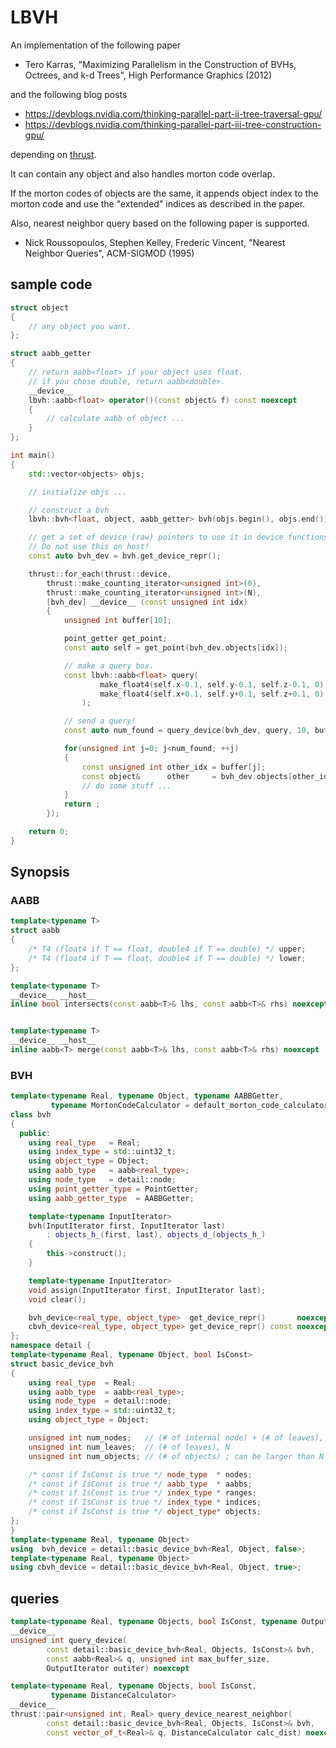 # LBVH

An implementation of the following paper

- Tero Karras, "Maximizing Parallelism in the Construction of BVHs, Octrees, and k-d Trees", High Performance Graphics (2012)

and the following blog posts

- https://devblogs.nvidia.com/thinking-parallel-part-ii-tree-traversal-gpu/
- https://devblogs.nvidia.com/thinking-parallel-part-iii-tree-construction-gpu/

depending on [thrust](https://thrust.github.io/).

It can contain any object and also handles morton code overlap.

If the morton codes of objects are the same, it appends object index to the
morton code and use the "extended" indices as described in the paper.

Also, nearest neighbor query based on the following paper is supported.

- Nick Roussopoulos, Stephen Kelley, Frederic Vincent, "Nearest Neighbor Queries", ACM-SIGMOD (1995)

## sample code

```cpp
struct object
{
    // any object you want.
};

struct aabb_getter
{
    // return aabb<float> if your object uses float.
    // if you chose double, return aabb<double>.
    __device__
    lbvh::aabb<float> operator()(const object& f) const noexcept
    {
        // calculate aabb of object ...
    }
};

int main()
{
    std::vector<objects> objs;

    // initialize objs ...

    // construct a bvh
    lbvh::bvh<float, object, aabb_getter> bvh(objs.begin(), objs.end());

    // get a set of device (raw) pointers to use it in device functions.
    // Do not use this on host!
    const auto bvh_dev = bvh.get_device_repr();

    thrust::for_each(thrust::device,
        thrust::make_counting_iterator<unsigned int>(0),
        thrust::make_counting_iterator<unsigned int>(N),
        [bvh_dev] __device__ (const unsigned int idx)
        {
            unsigned int buffer[10];

            point_getter get_point;
            const auto self = get_point(bvh_dev.objects[idx]);

            // make a query box.
            const lbvh::aabb<float> query(
                    make_float4(self.x-0.1, self.y-0.1, self.z-0.1, 0),
                    make_float4(self.x+0.1, self.y+0.1, self.z+0.1, 0)
                );

            // send a query!
            const auto num_found = query_device(bvh_dev, query, 10, buffer);

            for(unsigned int j=0; j<num_found; ++j)
            {
                const unsigned int other_idx = buffer[j];
                const object&      other     = bvh_dev.objects[other_idx];
                // do some stuff ...
            }
            return ;
        });

    return 0;
}
```

## Synopsis

### AABB

```cpp
template<typename T>
struct aabb
{
    /* T4 (float4 if T == float, double4 if T == double) */ upper;
    /* T4 (float4 if T == float, double4 if T == double) */ lower;
};

template<typename T>
__device__ __host__
inline bool intersects(const aabb<T>& lhs, const aabb<T>& rhs) noexcept;


template<typename T>
__device__ __host__
inline aabb<T> merge(const aabb<T>& lhs, const aabb<T>& rhs) noexcept
```

### BVH

```cpp
template<typename Real, typename Object, typename AABBGetter,
         typename MortonCodeCalculator = default_morton_code_calculator<Real, Object, AABBGetter>>
class bvh
{
  public:
    using real_type   = Real;
    using index_type = std::uint32_t;
    using object_type = Object;
    using aabb_type   = aabb<real_type>;
    using node_type   = detail::node;
    using point_getter_type = PointGetter;
    using aabb_getter_type  = AABBGetter;

    template<typename InputIterator>
    bvh(InputIterator first, InputIterator last)
        : objects_h_(first, last), objects_d_(objects_h_)
    {
        this->construct();
    }

    template<typename InputIterator>
    void assign(InputIterator first, InputIterator last);
    void clear();

    bvh_device<real_type, object_type>  get_device_repr()       noexcept;
    cbvh_device<real_type, object_type> get_device_repr() const noexcept;
};
namespace detail {
template<typename Real, typename Object, bool IsConst>
struct basic_device_bvh
{
    using real_type  = Real;
    using aabb_type  = aabb<real_type>;
    using node_type  = detail::node;
    using index_type = std::uint32_t;
    using object_type = Object;

    unsigned int num_nodes;   // (# of internal node) + (# of leaves), 2N+1
    unsigned int num_leaves;  // (# of leaves), N
    unsigned int num_objects; // (# of objects) ; can be larger than N

    /* const if IsConst is true */ node_type  * nodes;
    /* const if IsConst is true */ aabb_type  * aabbs;
    /* const if IsConst is true */ index_type * ranges;
    /* const if IsConst is true */ index_type * indices;
    /* const if IsConst is true */ object_type* objects;
};
}
template<typename Real, typename Object>
using  bvh_device = detail::basic_device_bvh<Real, Object, false>;
template<typename Real, typename Object>
using cbvh_device = detail::basic_device_bvh<Real, Object, true>;
```

## queries

```cpp
template<typename Real, typename Objects, bool IsConst, typename OutputIterator>
__device__
unsigned int query_device(
        const detail::basic_device_bvh<Real, Objects, IsConst>& bvh,
        const aabb<Real>& q, unsigned int max_buffer_size,
        OutputIterator outiter) noexcept

template<typename Real, typename Objects, bool IsConst,
         typename DistanceCalculator>
__device__
thrust::pair<unsigned int, Real> query_device_nearest_neighbor(
        const detail::basic_device_bvh<Real, Objects, IsConst>& bvh,
        const vector_of_t<Real>& q, DistanceCalculator calc_dist) noexcept
```
